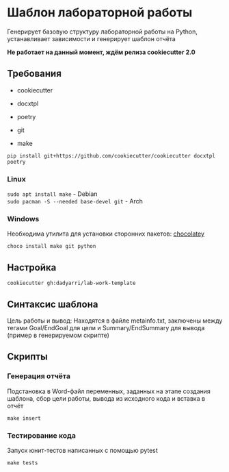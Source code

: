 # Шаблон лабораторной работы

Генерирует базовую структуру лабораторной работы на Python, устанавливает зависимости и генерирует шаблон отчёта

**Не работает на данный момент, ждём релиза cookiecutter 2.0**

## Требования

- cookiecutter

- docxtpl

- poetry

- git

- make

`pip install git+https://github.com/cookiecutter/cookiecutter docxtpl poetry`

### Linux

`sudo apt install make` - Debian  
`sudo pacman -S --needed base-devel git` - Arch

### Windows

Необходима утилита для установки сторонних пакетов: [chocolatey](https://chocolatey.org/install)

`choco install make git python`

## Настройка

`cookiecutter gh:dadyarri/lab-work-template`

## Синтаксис шаблона

Цель работы и вывод:
    Находятся в файле metainfo.txt, заключены между тегами Goal/EndGoal для цели и Summary/EndSummary для вывода (пример в генерируемом скрипте)

## Скрипты

### Генерация отчёта

Подстановка в Word-файл переменных, заданных на этапе создания шаблона, сбор цели работы, вывода из исходного кода и вставка в отчёт

`make insert`


### Тестирование кода

Запуск юнит-тестов написанных с помощью pytest

`make tests`
